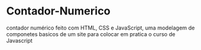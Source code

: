 # Contador-Numerico
contador numérico feito com HTML, CSS e JavaScript, uma modelagem de componetes basicos de um site para colocar em pratica o curso de Javascript
